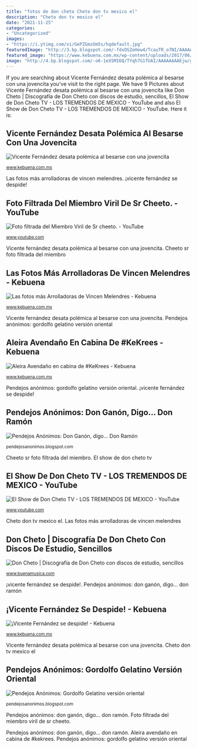 ```yaml
---
title: "fotos de don cheto Cheto don tv mexico el"
description: "Cheto don tv mexico el"
date: "2021-11-25"
categories:
- "Uncategorized"
images:
- "https://i.ytimg.com/vi/GePZGmzUm5s/hqdefault.jpg"
featuredImage: "http://3.bp.blogspot.com/-fdxOSZeHew4/TcauTR_o7NI/AAAAAAAAEos/wFWozW84WXo/s1600/gordolfo_chino.jpg"
featured_image: "https://www.kebuena.com.mx/wp-content/uploads/2017/06/Diseño-sin-título-49.png"
image: "http://4.bp.blogspot.com/-o6-1eXSMI6Q/TYqh7G1fUAI/AAAAAAAAEjw/g1JlUJPjwIc/w1200-h630-p-k-no-nu/chusma.jpg"
---
```


If you are searching about Vicente Fernández desata polémica al besarse con una jovencita you've visit to the right page. We have 9 Pictures about Vicente Fernández desata polémica al besarse con una jovencita like Don Cheto | Discografía de Don Cheto con discos de estudio, sencillos, El Show de Don Cheto TV - LOS TREMENDOS DE MEXICO - YouTube and also El Show de Don Cheto TV - LOS TREMENDOS DE MEXICO - YouTube. Here it is:

## Vicente Fernández Desata Polémica Al Besarse Con Una Jovencita

![Vicente Fernández desata polémica al besarse con una jovencita](https://www.kebuena.com.mx/wp-content/uploads/2017/03/vicente-fernandez-1024x577.jpg "El show de don cheto tv")

<small>www.kebuena.com.mx</small>

Las fotos más arrolladoras de vincen melendres. ¡vicente fernández se despide!

## Foto Filtrada Del Miembro Viril De Sr Cheeto. - YouTube

![Foto filtrada del Miembro Viril de Sr cheeto. - YouTube](https://i.ytimg.com/vi/GePZGmzUm5s/hqdefault.jpg "El show de don cheto tv")

<small>www.youtube.com</small>

Vicente fernández desata polémica al besarse con una jovencita. Cheeto sr foto filtrada del miembro

## Las Fotos Más Arrolladoras De Vincen Melendres - Kebuena

![Las fotos más Arrolladoras de Vincen Melendres - Kebuena](https://www.kebuena.com.mx/wp-content/uploads/2017/06/Diseño-sin-título-49.png "Don cheto")

<small>www.kebuena.com.mx</small>

Vicente fernández desata polémica al besarse con una jovencita. Pendejos anónimos: gordolfo gelatino versión oriental

## Aleira Avendaño En Cabina De #KeKrees - Kebuena

![Aleira Avendaño en cabina de #KeKrees - Kebuena](https://www.kebuena.com.mx/wp-content/uploads/2016/07/9.jpg "Cheto don tv mexico el")

<small>www.kebuena.com.mx</small>

Pendejos anónimos: gordolfo gelatino versión oriental. ¡vicente fernández se despide!

## Pendejos Anónimos: Don Ganón, Digo... Don Ramón

![Pendejos Anónimos: Don Ganón, digo... Don Ramón](http://4.bp.blogspot.com/-o6-1eXSMI6Q/TYqh7G1fUAI/AAAAAAAAEjw/g1JlUJPjwIc/w1200-h630-p-k-no-nu/chusma.jpg "Vicente fernández desata polémica al besarse con una jovencita")

<small>pendejosanonimos.blogspot.com</small>

Cheeto sr foto filtrada del miembro. El show de don cheto tv

## El Show De Don Cheto TV - LOS TREMENDOS DE MEXICO - YouTube

![El Show de Don Cheto TV - LOS TREMENDOS DE MEXICO - YouTube](https://i.ytimg.com/vi/dL27CAR-OLI/hqdefault.jpg "Pendejos anónimos: don ganón, digo... don ramón")

<small>www.youtube.com</small>

Cheto don tv mexico el. Las fotos más arrolladoras de vincen melendres

## Don Cheto | Discografía De Don Cheto Con Discos De Estudio, Sencillos

![Don Cheto | Discografía de Don Cheto con discos de estudio, sencillos](https://www.buenamusica.com/media/fotos/discos/d/don-cheto/don-cheto_piporreando.jpg "¡vicente fernández se despide!")

<small>www.buenamusica.com</small>

¡vicente fernández se despide!. Pendejos anónimos: don ganón, digo... don ramón

## ¡Vicente Fernández Se Despide! - Kebuena

![¡Vicente Fernández se despide! - Kebuena](http://www.kebuena.com.mx/wp-content/uploads/2015/08/20130830_07_28_VicenteFernandez_Ntmx-635x300.jpg "Las fotos más arrolladoras de vincen melendres")

<small>www.kebuena.com.mx</small>

Vicente fernández desata polémica al besarse con una jovencita. Cheto don tv mexico el

## Pendejos Anónimos: Gordolfo Gelatino Versión Oriental

![Pendejos Anónimos: Gordolfo Gelatino versión oriental](http://3.bp.blogspot.com/-fdxOSZeHew4/TcauTR_o7NI/AAAAAAAAEos/wFWozW84WXo/s1600/gordolfo_chino.jpg "Foto filtrada del miembro viril de sr cheeto.")

<small>pendejosanonimos.blogspot.com</small>

Pendejos anónimos: don ganón, digo... don ramón. Foto filtrada del miembro viril de sr cheeto.

Pendejos anónimos: don ganón, digo... don ramón. Aleira avendaño en cabina de #kekrees. Pendejos anónimos: gordolfo gelatino versión oriental
